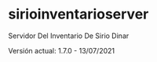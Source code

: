 # sirioinventarioserver

Servidor Del Inventario De Sirio Dinar

Versión actual: 1.7.0 - 13/07/2021
